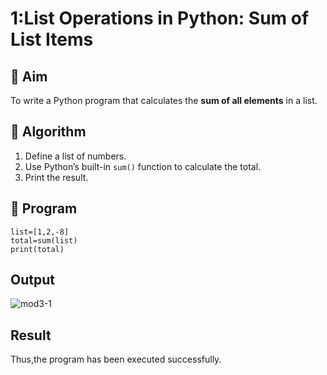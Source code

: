 # 1:List Operations in Python: Sum of List Items

## 🎯 Aim
To write a Python program that calculates the **sum of all elements** in a list.

## 🧠 Algorithm
1. Define a list of numbers.
2. Use Python’s built-in `sum()` function to calculate the total.
3. Print the result.

## 🧾 Program
```
list=[1,2,-8]
total=sum(list)
print(total)
```

## Output
![mod3-1](https://github.com/user-attachments/assets/8f97ff56-6439-4d28-ab2d-099be3a16965)

## Result
Thus,the program has been executed successfully.
